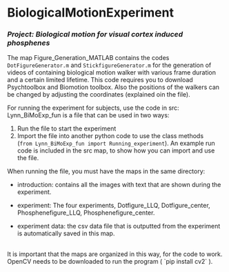 # BiologicalMotionExperiment
### *Project: Biological motion for visual cortex induced phosphenes*

The map Figure_Generation_MATLAB contains the codes  	`DotFigureGenerator.m` and	`StickfigureGenerator.m` for the generation of videos of containing biological motion walker with various frame duration and a certain limited lifetime. This code requires you to download Psychtoolbox and Biomotion toolbox. Also the positions of the walkers can be changed by adjusting the coordinates (explained oin the file). 

For running the experiment for subjects, use the code in src:
<br>
Lynn_BiMoExp_fun is a file that can be used in two ways:
  1. Run the file to start the experiment 
  2. Import the file into another python code to use the class methods 
    <br> (`from Lynn_BiMoExp_fun import Running_experiment`). An example run code is included in the src map, to show how you can import and use the file.


When running the file, you must have the maps in the same directory: 
<br>
  - introduction: contains all the images with text that are shown during the experiment.

  - experiment: The four experiments, Dotfigure_LLQ, Dotfigure_center, Phosphenefigure_LLQ, Phosphenefigure_center.

  - experiment data: the csv data file that is outputted from the experiment is automatically saved in this map. 
<br>
It is important that the maps are organized in this way, for the code to work.
<br>
OpenCV needs to be downloaded to run the program ( `pip install cv2` ). 



